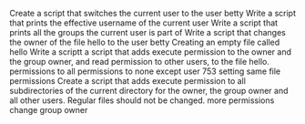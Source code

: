 Create a script that switches the current user to the user betty
Write a script that prints the effective username of the current user
Write a script that prints all the groups the current user is part of
Write a script that changes the owner of the file hello to the user betty
Creating an empty file called hello
Write a scriptt
a script that adds execute permission to the owner and the group owner, and read permission to other users, to the file hello.
permissions to all
permissions to none except user
753
setting same file permissions
Create a script that adds execute permission to all subdirectories of the current directory for the owner, the group owner and all other users. Regular files should not be changed.
more permissions
change group owner

